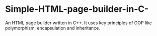 # Simple-HTML-page-builder-in-C-
An HTML page builder written in C++. It uses key principles of OOP like polymorphism, encapsulation and inheritance.
